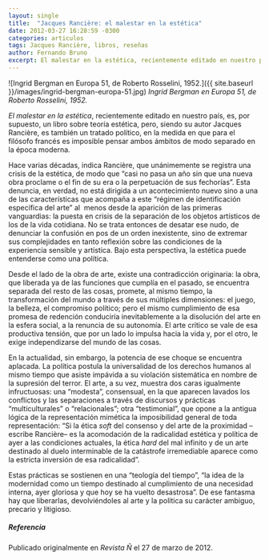 ```yaml
---
layout: single
title:  "Jacques Rancière: el malestar en la estética"
date: 2012-03-27 16:28:59 -0300
categories: articulos
tags: Jacques Rancière, libros, reseñas
author: Fernando Bruno
excerpt: El malestar en la estética, recientemente editado en nuestro país, es, por supuesto, un libro sobre teoría estética, pero, siendo su autor Jacques Rancière, es también un tratado político, en la medida en que para el filósofo francés es imposible pensar ambos ámbitos de modo separado en la época moderna.
---
```


![Ingrid Bergman en Europa 51, de Roberto Rosselini, 1952.]({{ site.baseurl }}/images/ingrid-bergman-europa-51.jpg)
*Ingrid Bergman en Europa 51, de Roberto Rosselini, 1952.*

_El malestar en la estética_, recientemente editado en nuestro país, es, por supuesto, un libro sobre teoría estética, pero, siendo su autor Jacques Rancière, es también un tratado político, en la medida en que para el filósofo francés es imposible pensar ambos ámbitos de modo separado en la época moderna.

Hace varias décadas, indica Rancière, que unánimemente se registra una crisis de la estética, de modo que “casi no pasa un año sin que una nueva obra proclame o el fin de su era o la perpetuación de sus fechorías”. Esta denuncia, en verdad, no está dirigida a un acontecimiento nuevo sino a una de las características que acompaña a este “régimen de identificación específica del arte” al  menos desde la aparición de las primeras vanguardias: la puesta en crisis de la separación de los objetos artísticos de los de la vida cotidiana. No se trata entonces de desatar ese nudo, de denunciar la confusión en pos de un orden inexistente, sino de extremar sus complejidades en tanto reflexión sobre las condiciones de la experiencia sensible y artística. Bajo esta perspectiva, la estética puede entenderse como una política.

Desde el lado de la obra de arte, existe una contradicción originaria: la obra, que liberada ya de las funciones que cumplía en el pasado, se encuentra separada del resto de las cosas, promete, al mismo tiempo, la transformación del mundo a través de sus múltiples dimensiones: el juego, la belleza, el compromiso político; pero el mismo cumplimiento de esa promesa de redención conduciría inevitablemente a la disolución del arte en la esfera social, a la renuncia de su autonomía. El arte crítico se vale de esa productiva tensión, que por un lado lo impulsa hacia la vida y, por el otro, le exige independizarse del mundo de las cosas.

En la actualidad, sin embargo, la potencia de ese choque se encuentra aplacada. La política postula la universalidad de los derechos humanos al mismo tiempo que asiste impávida a su violación sistemática en nombre de la supresión del terror. El arte, a su vez, muestra dos caras igualmente infructuosas: una “modesta”, consensual, en la que aparecen lavados los conflictos y las separaciones a través de discursos y prácticas “multiculturales” o “relacionales”; otra “testimonial”, que opone a la antigua lógica de la representación mimética la imposibilidad general de toda representación: “Si la ética _soft_ del consenso y del arte de la proximidad –escribe Rancière– es la acomodación de la radicalidad estética y política de ayer a las condiciones actuales, la ética _hard_ del mal infinito y de un arte destinado al duelo interminable de la catástrofe irremediable aparece como la estricta inversión de esa radicalidad”.

Estas prácticas se sostienen en una “teología del tiempo”, “la idea de la modernidad como un tiempo destinado al cumplimiento de una necesidad interna, ayer gloriosa y que hoy se ha vuelto desastrosa”. De ese fantasma hay que liberarlas, devolviéndoles al arte y la política su carácter ambiguo, precario y litigioso.

##### Referencia

Publicado originalmente en _Revista Ñ_ el 27 de marzo de 2012.
